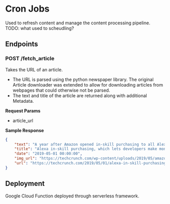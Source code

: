# Cron Jobs

Used to refresh content and manage the content processing pipeline.
TODO: what used to scheudling?


## Endpoints

### POST /fetch_article
Takes the URL of an article. 
- The URL is parsed using the python newspaper library. The original Article downloader was extended to allow for downloading articles from webpages that could otherwise not be parsed.
- The text and title of the article are returned along with additional Metadata.


**Request Params**
- article_url

**Sample Response**
```json
{
    "text": "A year after Amazon opened in-skill purchasing to all Alexa developers in the U.S.can be used for",
    "title": "Alexa in-skill purchasing, which lets developers make money from voice apps, launches internationally – TechCrunch",
    "date": "2019-05-01 00:00:00",
    "img_url": "https://techcrunch.com/wp-content/uploads/2019/05/amazon-echo-alexa.jpg?w=600",
    "url": "https://techcrunch.com/2019/05/01/alexa-in-skill-purchasing-which-lets-developers-make-money-from-voice-apps-launches-internationally"
}
```




## Deployment
Google Cloud Function deployed through serverless framework.

 

